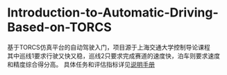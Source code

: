 # Introduction-to-Automatic-Driving-Based-on-TORCS
基于TORCS仿真平台的自动驾驶入门，项目源于上海交通大学控制导论课程  
其中巡线1要求行驶又快又稳，巡线2只要求完成赛道的速度快，泊车则要求速度和精度综合得分高。
具体任务和评估指标详见[说明手册](https://cybertorcs.readthedocs.io/zh_CN/latest/task_patrolling/ "说明手册")

